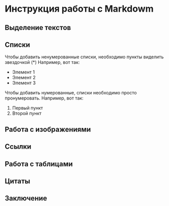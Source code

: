 #  Инструкция работы с Markdowm

## Выделение текстов

## Списки

Чтобы добавить ненумерованные списки, необходимо пункты виделить звездочкой (*) Например, вот так:

* Элемент 1
* Элемент 2
* Элемент 3

Чтобы добавить нумерованные, списки необходимо просто пронумеровать. Например, вот так:

1. Первый пункт
2. Второй пункт

## Работа с изображениями

## Ссылки

## Работа с таблицами

## Цитаты 

## Заключение